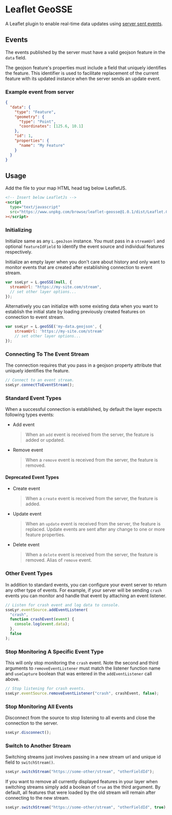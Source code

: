 # Leaflet GeoSSE

A Leaflet plugin to enable real-time data updates using [server sent events](https://developer.mozilla.org/en-US/docs/Web/API/Server-sent_events).

## Events

The events published by the server must have a valid geojson feature in the `data` field.

The geojson feature's properties must include a field that uniquely identifies the feature. This identifier is used to facilitate replacement of the current feature with its updated instance when the server sends an update event.

### Example event from server

```json
{
  "data": {
    "type": "Feature",
    "geometry": {
      "type": "Point",
      "coordinates": [125.6, 10.1]
    },
    "id": 1,
    "properties": {
      "name": "My Feature"
    }
  }
}
```

## Usage

Add the file to your map HTML head tag below LeafletJS.

```html
<!-- Insert below LeafletJs -->
<script
  type="text/javascript"
  src="https://www.unpkg.com/browse/leaflet-geosse@1.0.1/dist/Leaflet.GeoSSE.min.js"
></script>
```

### Initializing

Initialize same as any `L.geoJson` instance. You must pass in a `streamUrl` and optional `featureIdField` to identify the event source and individual features respectively.

Initialize an empty layer when you don't care about history and only want to monitor events that are created after establishing connection to event stream.

```js
var sseLyr = L.geoSSE(null, {
  streamUrl: "https://my-site.com/stream",
  // set other layer options...
});
```

Alternatively you can initialize with some existing data when you want to establish the initial state by loading previously created features on connection to event stream.

```js
var sseLyr = L.geoSSE('my-data.geojson', {
    streamUrl: 'https://my-site.com/stream'
    // set other layer options...
});
```

### Connecting To The Event Stream

The connection requires that you pass in a geojson property attribute that uniquely identifies the feature.

```js
// Connect to an event stream.
sseLyr.connectToEventStream();
```

### Standard Event Types

When a successful connection is established, by default the layer expects following types events:

- Add event
  > When an `add` event is received from the server, the feature is added or updated.
- Remove event
  > When a `remove` event is received from the server, the feature is removed.

#### Deprecated Event Types

- Create event
  > When a `create` event is received from the server, the feature is added.
- Update event
  > When an `update` event is received from the server, the feature is replaced. Update events are sent after any change to one or more feature properties.
- Delete event
  > When a `delete` event is received from the server, the feature is removed. Alias of `remove` event.

### Other Event Types

In addition to standard events, you can configure your event server to return any other type of events. For example, if your server will be sending `crash` events you can monitor and handle that event by attaching an event listener.

```js
// Listen for crash event and log data to console.
sseLyr.eventSource.addEventListener(
  "crash",
  function crashEvent(event) {
    console.log(event.data);
  },
  false
);
```

### Stop Monitoring A Specific Event Type

This will only stop monitoring the `crash` event. Note the second and third arguments to `removeEventListener` must match the listener function name and `useCapture` boolean that was entered in the `addEventListener` call above.

```js
// Stop listening for crash events.
sseLyr.eventSource.removeEventListener("crash", crashEvent, false);
```

### Stop Monitoring All Events

Disconnect from the source to stop listening to all events and close the connection to the server.

```js
sseLyr.disconnect();
```

### Switch to Another Stream

Switching streams just involves passing in a new stream url and unique id field to `switchStream()`.

```js
sseLyr.switchStream("https://some-other/stream", "otherFieldId");
```

If you want to remove all currently displayed features in your layer when switching streams simply add a boolean of `true` as the third argument. By default, all features that were loaded by the old stream will remain after connecting to the new stream.

```js
sseLyr.switchStream("https://some-other/stream", "otherFieldId", true);
```
